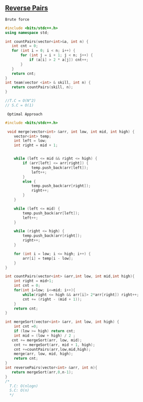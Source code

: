  ## [Reverse Pairs](https://www.codingninjas.com/codestudio/problems/reverse-pairs_8230825?challengeSlug=striver-sde-challenge&leftPanelTab=1)

```Brute force```
 ```cpp
 #include <bits/stdc++.h>
using namespace std;

int countPairs(vector<int>&a, int n) {
    int cnt = 0;
    for (int i = 0; i < n; i++) {
        for (int j = i + 1; j < n; j++) {
            if (a[i] > 2 * a[j]) cnt++;
        }
    }
    return cnt;
}
int team(vector <int> & skill, int n) {
    return countPairs(skill, n);
}

//T.C = O(N^2)
// S.C = O(1)

```

``` Optimal Approach```
``` cpp
#include <bits/stdc++.h> 

 void merge(vector<int> &arr, int low, int mid, int high) {
    vector<int> temp; 
    int left = low;      
    int right = mid + 1;   


    while (left <= mid && right <= high) {
        if (arr[left] <= arr[right]) {
            temp.push_back(arr[left]);
            left++;
        }
        else {
            temp.push_back(arr[right]);
            right++;
        }
    }

    while (left <= mid) {
        temp.push_back(arr[left]);
        left++;
    }

    while (right <= high) {
        temp.push_back(arr[right]);
        right++;
    }

    for (int i = low; i <= high; i++) {
        arr[i] = temp[i - low];
    }
}

int countPairs(vector<int> &arr,int low, int mid,int high){
    int right = mid+1;
    int cnt = 0;
    for(int i=low; i<=mid; i++){
        while(right <= high && arr[i]> 2*arr[right]) right++;
        cnt += (right - (mid + 1));
    }
    return cnt;
}

int mergeSort(vector<int> &arr, int low, int high) {
    int cnt =0;
    if (low >= high) return cnt;
    int mid = (low + high) / 2 ;
   cnt += mergeSort(arr, low, mid);  
    cnt += mergeSort(arr, mid + 1, high);
    cnt +=countPairs(arr,low,mid,high);
    merge(arr, low, mid, high);  
    return cnt;
}
int reversePairs(vector<int> &arr, int n){
   return mergeSort(arr,0,n-1);
}
/*
  T.C: O(nlogn)
  S.C: O(n)
  */
``` 
